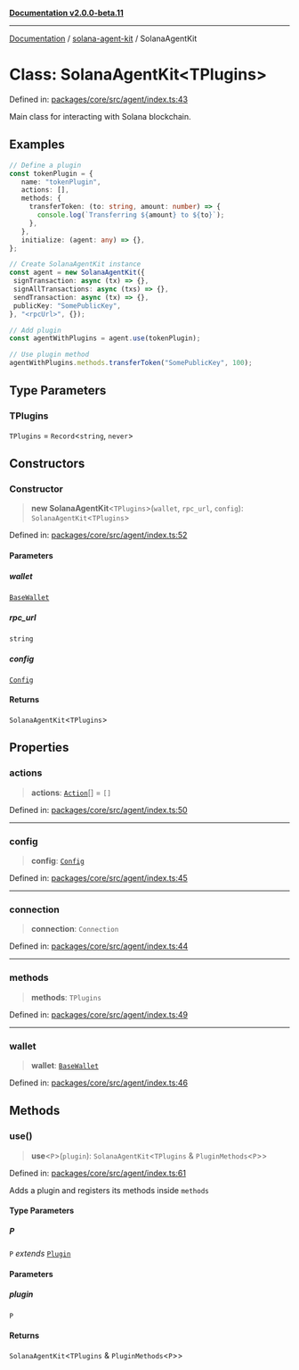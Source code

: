 [**Documentation v2.0.0-beta.11**](../../README.md)

***

[Documentation](../../README.md) / [solana-agent-kit](../README.md) / SolanaAgentKit

# Class: SolanaAgentKit\<TPlugins\>

Defined in: [packages/core/src/agent/index.ts:43](https://github.com/michaelessiet/solana-agent-kit/blob/d01565d8314c89261231d701336a71dcba5f4bf6/packages/core/src/agent/index.ts#L43)

Main class for interacting with Solana blockchain.

## Examples

```ts
// Define a plugin
const tokenPlugin = {
   name: "tokenPlugin",
   actions: [],
   methods: {
     transferToken: (to: string, amount: number) => {
       console.log(`Transferring ${amount} to ${to}`);
     },
   },
   initialize: (agent: any) => {},
};
```

```ts
// Create SolanaAgentKit instance
const agent = new SolanaAgentKit({
 signTransaction: async (tx) => {},
 signAllTransactions: async (txs) => {},
 sendTransaction: async (tx) => {},
 publicKey: "SomePublicKey",
}, "<rpcUrl>", {});
```

```ts
// Add plugin
const agentWithPlugins = agent.use(tokenPlugin);
```

```ts
// Use plugin method
agentWithPlugins.methods.transferToken("SomePublicKey", 100);
```

## Type Parameters

### TPlugins

`TPlugins` = `Record`\<`string`, `never`\>

## Constructors

### Constructor

> **new SolanaAgentKit**\<`TPlugins`\>(`wallet`, `rpc_url`, `config`): `SolanaAgentKit`\<`TPlugins`\>

Defined in: [packages/core/src/agent/index.ts:52](https://github.com/michaelessiet/solana-agent-kit/blob/d01565d8314c89261231d701336a71dcba5f4bf6/packages/core/src/agent/index.ts#L52)

#### Parameters

##### wallet

[`BaseWallet`](../interfaces/BaseWallet.md)

##### rpc\_url

`string`

##### config

[`Config`](../interfaces/Config.md)

#### Returns

`SolanaAgentKit`\<`TPlugins`\>

## Properties

### actions

> **actions**: [`Action`](../interfaces/Action.md)[] = `[]`

Defined in: [packages/core/src/agent/index.ts:50](https://github.com/michaelessiet/solana-agent-kit/blob/d01565d8314c89261231d701336a71dcba5f4bf6/packages/core/src/agent/index.ts#L50)

***

### config

> **config**: [`Config`](../interfaces/Config.md)

Defined in: [packages/core/src/agent/index.ts:45](https://github.com/michaelessiet/solana-agent-kit/blob/d01565d8314c89261231d701336a71dcba5f4bf6/packages/core/src/agent/index.ts#L45)

***

### connection

> **connection**: `Connection`

Defined in: [packages/core/src/agent/index.ts:44](https://github.com/michaelessiet/solana-agent-kit/blob/d01565d8314c89261231d701336a71dcba5f4bf6/packages/core/src/agent/index.ts#L44)

***

### methods

> **methods**: `TPlugins`

Defined in: [packages/core/src/agent/index.ts:49](https://github.com/michaelessiet/solana-agent-kit/blob/d01565d8314c89261231d701336a71dcba5f4bf6/packages/core/src/agent/index.ts#L49)

***

### wallet

> **wallet**: [`BaseWallet`](../interfaces/BaseWallet.md)

Defined in: [packages/core/src/agent/index.ts:46](https://github.com/michaelessiet/solana-agent-kit/blob/d01565d8314c89261231d701336a71dcba5f4bf6/packages/core/src/agent/index.ts#L46)

## Methods

### use()

> **use**\<`P`\>(`plugin`): `SolanaAgentKit`\<`TPlugins` & `PluginMethods`\<`P`\>\>

Defined in: [packages/core/src/agent/index.ts:61](https://github.com/michaelessiet/solana-agent-kit/blob/d01565d8314c89261231d701336a71dcba5f4bf6/packages/core/src/agent/index.ts#L61)

Adds a plugin and registers its methods inside `methods`

#### Type Parameters

##### P

`P` *extends* [`Plugin`](../interfaces/Plugin.md)

#### Parameters

##### plugin

`P`

#### Returns

`SolanaAgentKit`\<`TPlugins` & `PluginMethods`\<`P`\>\>
